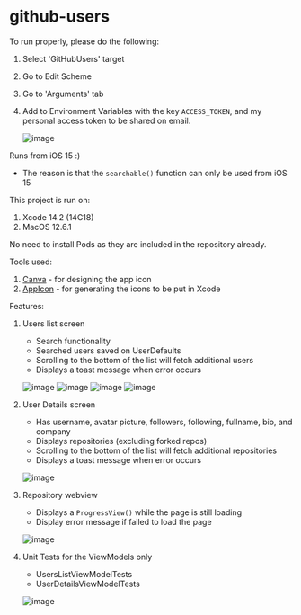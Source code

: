 # github-users

To run properly, please do the following:
1. Select 'GitHubUsers' target
2. Go to Edit Scheme
3. Go to 'Arguments' tab
4. Add to Environment Variables with the key ```ACCESS_TOKEN```, and my personal access token to be shared on email.

   ![image](https://github.com/cyanvillarin/github-users/assets/10018971/04b03f1e-6798-4855-81ac-7150c370146b)


Runs from iOS 15 :)
- The reason is that the ```searchable()``` function can only be used from iOS 15

This project is run on:
1. Xcode 14.2 (14C18)
2. MacOS 12.6.1

No need to install Pods as they are included in the repository already.

Tools used:
1. [Canva](https://www.canva.com/) - for designing the app icon
2. [AppIcon](https://www.appicon.co/) - for generating the icons to be put in Xcode

Features:
1. Users list screen
    - Search functionality
    - Searched users saved on UserDefaults
    - Scrolling to the bottom of the list will fetch additional users
    - Displays a toast message when error occurs
  
    ![image](https://github.com/cyanvillarin/github-users/assets/10018971/e7e785e1-4806-4cd2-b00f-adc3dc13d22d)
    ![image](https://github.com/cyanvillarin/github-users/assets/10018971/84714432-3c56-4e8a-b1a9-6196d7476b2a)
    ![image](https://github.com/cyanvillarin/github-users/assets/10018971/183c4e3a-f214-4cb5-8e52-087e39049ab0)
    ![image](https://github.com/cyanvillarin/github-users/assets/10018971/4bfc9519-7a0a-4e94-b197-573761fff35d)

2. User Details screen
    - Has username, avatar picture, followers, following, fullname, bio, and company
    - Displays repositories (excluding forked repos)
    - Scrolling to the bottom of the list will fetch additional repositories
    - Displays a toast message when error occurs

    ![image](https://github.com/cyanvillarin/github-users/assets/10018971/bc5e1e78-ac8d-4958-b40d-b0403ae996ef)

4. Repository webview
    - Displays a ```ProgressView()``` while the page is still loading
    - Display error message if failed to load the page

    ![image](https://github.com/cyanvillarin/github-users/assets/10018971/25e30139-6317-450c-a217-91ac0de7eb8d)
  
5. Unit Tests for the ViewModels only
    - UsersListViewModelTests
    - UserDetailsViewModelTests

    ![image](https://github.com/cyanvillarin/github-users/assets/10018971/087d7713-5d67-492a-8fca-4035eb19aba6)





